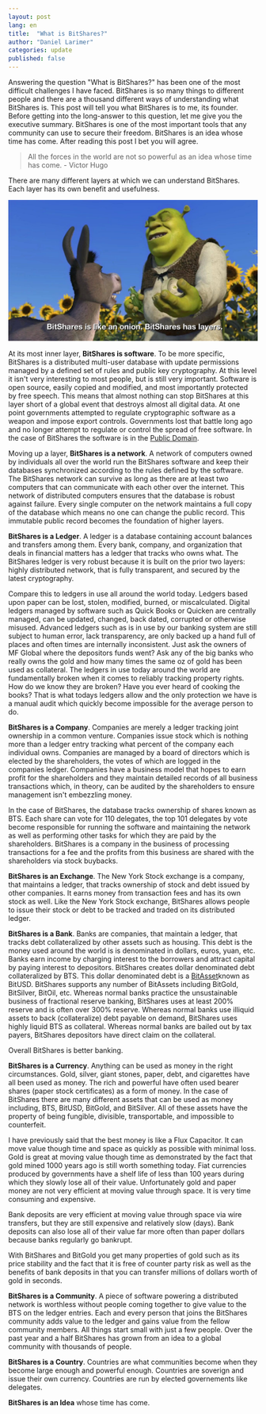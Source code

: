 ```yaml
---
layout: post
lang: en
title:  "What is BitShares?"
author: "Daniel Larimer"
categories: update
published: false
---
```


Answering the question "What is BitShares?" has been one of the most difficult challenges I have faced.  BitShares is so many things to different people and there are a thousand different ways of understanding what BitShares is.  This post will tell you what BitShares is to me, its founder.  Before getting into the long-answer to this question, let me give you the executive summary.   BitShares is one of the most important tools that any community can use to secure their freedom.  BitShares is an idea whose time has come. After reading this post I bet you will agree.

  >  All the forces in the world are not so powerful as an idea whose time has come.  - Victor Hugo

There are many different layers at which we can understand BitShares.  Each layer has its own benefit and usefulness. 

![BitShares is like an Onion](/img/BitSharesIsLikeAnOnion.jpg)


At its most inner layer, **BitShares is software**.  To be more specific, BitShares is a distributed multi-user database with update permissions managed by a defined set of rules and public key cryptography.   At this level it isn't very interesting to most people, but is still very important.  Software is open source, easily copied and modified, and most importantly protected by free speech.  This means that almost nothing can stop BitShares at this layer short of a global event that destroys almost all digital data.  At one point governments attempted to regulate cryptographic software as a weapon and impose export controls.  Governments lost that battle long ago and no longer attempt to regulate or control the spread of free software.  In the case of BitShares the software is in the [Public Domain](update/2014/12/17/Why-Public-Domain.html).

Moving up a layer, **BitShares is a network**.  A network of computers owned by individuals all over the world run the BitShares software and keep their databases synchronized according to the rules defined by the software.  The BitShares network can survive as long as there are at least two computers that can communicate with each other over the internet.  This network of distributed computers ensures that the database is robust against failure.  Every single computer on the network maintains a full copy of the database which means no one can change the public record.  This immutable public record becomes the foundation of higher layers.

**BitShares is a Ledger**.  A ledger is a database containing account balances and transfers among them.  Every bank, company, and organization that deals in financial matters has a ledger that tracks who owns what.   The BitShares ledger is very robust because it is built on the prior two layers: highly distributed network, that is fully transparent, and secured by the latest cryptography.   

Compare this to ledgers in use all around the world today.  Ledgers based upon paper can be lost, stolen, modified, burned, or miscalculated.  Digital ledgers managed by software such as Quick Books or Quicken are centrally managed, can be updated, changed, back dated, corrupted or otherwise misused.  Advanced ledgers such as is in use by our banking system are still subject to human error, lack transparency, are only backed up a hand full of places and often times are internally inconsistent.  Just ask the owners of MF Global where the depositors funds went?  Ask any of the big banks who really owns the gold and how many times the same oz of gold has been used as collateral.  The ledgers in use today around the world are fundamentally broken when it comes to reliably tracking property rights.  How do we know they are broken? Have you ever heard of cooking the books?  That is what todays ledgers allow and the only protection we have is a manual audit which quickly become impossible for the average person to do. 

**BitShares is a Company**.  Companies are merely a ledger tracking joint ownership in a common venture.  Companies issue stock which is nothing more than a ledger entry tracking what percent of the company each individual owns.  Companies are managed by a board of directors which is elected by the shareholders, the votes of which are logged in the companies ledger. Companies have a business model that hopes to earn profit for the shareholders and they maintain detailed records of all business transactions which, in theory, can be audited by the shareholders to ensure management isn't embezzling money. 

In the case of BitShares, the database tracks ownership of shares known as BTS.  Each share can vote for 110 delegates, the top 101 delegates by vote become responsible for running the software and maintaining the network as well as performing other tasks for which they are paid by the shareholders.  BitShares is a company in the business of processing transactions for a fee and the profits from this business are shared with the shareholders via stock buybacks. 

**BitShares is an Exchange**.  The New York Stock exchange is a company, that maintains a ledger, that tracks ownership of stock and debt issued by other companies. It earns money from transaction fees and has its own stock as well.   Like the New York Stock exchange, BitShares allows people to issue their stock or debt to be tracked and traded on its distributed ledger.  

**BitShares is a Bank**.  Banks are companies, that maintain a ledger, that tracks debt collateralized by other assets such as housing.  This debt is the money used around the world is is denominated in dollars, euros, yuan, etc.  Banks earn income by charging interest to the borrowers and attract capital by paying interest to depositors.  BitShares creates dollar denominated debt collateralized by BTS.  This dollar denominated debt is a [BitAsset](/article/2014/12/18/What-are-BitShares-Market-Pegged-Assets.html)known as BitUSD.  BitShares supports any number of BitAssets including BitGold, BitSilver, BitOil, etc.  Whereas normal banks practice the unsustainable business of fractional reserve banking, BitShares uses at least 200% reserve and is often over 300% reserve.  Whereas normal banks use illiquid assets to back (collateralize) debt payable on demand, BitShares uses highly liquid BTS as collateral.   Whereas normal banks are bailed out by tax payers, BitShares depositors have direct claim on the collateral.   

Overall BitShares is better banking.

**BitShares is a Currency**.  Anything can be used as money in the right circumstances.  Gold, silver, giant stones, paper, debt, and cigarettes have all been used as money.  The rich and powerful have often used bearer shares (paper stock certificates) as a form of money.  In the case of BitShares there are many different assets that can be used as money including, BTS, BitUSD, BitGold, and BitSilver.   All of these assets have the property of being fungible, divisible, transportable, and impossible to counterfeit.  

I have previously said that the best money is like a Flux Capacitor.  It can move value though time and space as quickly as possible with minimal loss.  Gold is great at moving value though time as demonstrated by the fact that gold mined 1000 years ago is still worth something today.  Fiat currencies produced by governments have a shelf life of less than 100 years during which they slowly lose all of their value.  Unfortunately gold and paper money are not very efficient at moving value through space.  It is very time consuming and expensive.

Bank deposits are very efficient at moving value through space via wire transfers, but they are still expensive and relatively slow (days). Bank deposits can also lose all of their value far more often than paper dollars because banks regularly go bankrupt. 

With BitShares and BitGold you get many properties of gold such as its price stability and the fact that it is free of counter party risk as well as the benefits of bank deposits in that you can transfer millions of dollars worth of gold in seconds.  

**BitShares is a Community**.  A piece of software powering a distributed network is worthless without people coming together to give value to the BTS on the ledger entries.  Each and every person that joins the BitShares community adds value to the ledger and gains value from the fellow community members.   All things start small with just a few people.  Over the past year and a half BitShares has grown from an idea to a global community with thousands of people.  

**BitShares is a Country**.  Countries are what communities become when they become large enough and powerful enough.  Countries are soverign and issue their own currency.  Countries are run by elected governements like delegates.  

**BitShares is an Idea** whose time has come. 
